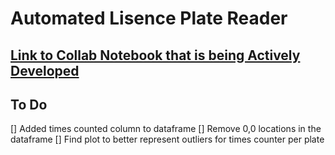 # Automated Lisence Plate Reader

## [Link to Collab Notebook that is being Actively Developed](https://colab.research.google.com/drive/1uCD_cW5lyY3rlX0nV5b6HfiCPgz_lB6-)

## To Do
[] Added times counted column to dataframe
[] Remove 0,0 locations in the dataframe
[] Find plot to better represent outliers for times counter per plate

